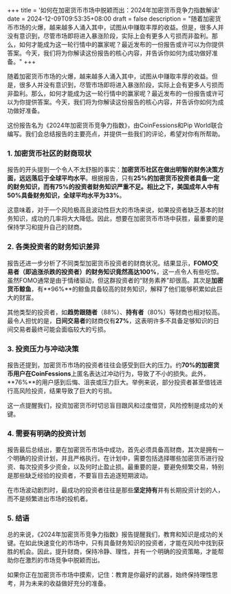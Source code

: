 +++
title = '如何在加密货币市场中脱颖而出：2024年加密货币竞争力指数解读'
date = 2024-12-09T09:53:35+08:00
draft = false
description = "随着加密货币市场的火爆，越来越多人涌入其中，试图从中赚取丰厚的收益。但是，很多人并没有意识到，尽管市场即将进入暴涨阶段，实际上会有更多人亏损而非盈利。那么，如何才能成为这一轮行情中的赢家呢？最近发布的一份报告或许可以为你提供答案。今天，我们将为你解读这份报告的核心内容，并告诉你如何为成功做好准备。"
+++

随着加密货币市场的火爆，越来越多人涌入其中，试图从中赚取丰厚的收益。但是，很多人并没有意识到，尽管市场即将进入暴涨阶段，实际上会有更多人亏损而非盈利。那么，如何才能成为这一轮行情中的赢家呢？最近发布的一份报告或许可以为你提供答案。今天，我们将为你解读这份报告的核心内容，并告诉你如何为成功做好准备。

这份报告名为《2024年加密货币竞争力指数》，由CoinFessions和Pip World联合编写。我们会总结报告的主要亮点，并提供一些我们的评论，希望对你有所帮助。

### 1. 加密货币社区的财商现状

报告的开头提到一个令人不太舒服的事实：**加密货币社区在做出明智的财务决策方面，远远落后于全球平均水平**。根据报告，只有**25%**的加密货币投资者具备一定的财务知识，而有**75%**的投资者财务知识严重不足。相比之下，美国成年人中有**50%**具备财务知识，全球平均水平为**33%**。

这意味着，对于一个风险极高且波动性巨大的市场来说，如果投资者缺乏基本的财务知识，成功的几率将大大降低。因此，想要在加密货币市场中获胜，最重要的是保持学习和提升自己的财商。

### 2. 各类投资者的财务知识差异

报告还进一步分析了不同类型加密货币投资者的财商状况。结果显示，**FOMO交易者（即追涨杀跌的投资者）**的财务知识竟然高达**100%**，这一点令人有些吃惊。虽然FOMO通常是由于情绪驱动，但这群投资者的“财务素养”却很高。其次是**加密货币鲸鱼**，有**96%**的鲸鱼具备较高的财务知识，解释了他们能够积累如此巨大的财富。

其他类型的投资者，如**趋势跟随者**（88%）、**持有者**（80%）等财商也相对较高。最令人担忧的是，**日间交易者**的财商仅有**27%**，这表明许多不具备足够知识的日间交易者最终可能会面临较大的亏损。

### 3. 投资压力与冲动决策

报告还提到，加密货币市场的投资者往往会感受到巨大的压力。约**70%**的加密货币用户在**CoinFessions**上匿名表达过冲动行为，导致了不小的损失。此外，**76%**的用户感到后悔、沮丧或压力巨大。举例来说，部分投资者甚至借钱进行高风险投资，结果导致了巨大的亏损。

这一点提醒我们，投资加密货币时切忌盲目跟风和过度借贷，风险控制是成功的关键。

### 4. 需要有明确的投资计划

报告最后总结出，要在加密货币市场中成功，首先必须具备高财商，其次是拥有一个明确的投资计划，并且严格执行。在计划中，需要包括选择哪些加密货币进行投资、每次投资多少资金，以及何时止盈止损。最重要的是，要避免频繁交易，特别是那些缺乏经验的投资者，不要盲目去追逐短期波动。

在市场波动剧烈时，最成功的投资者往往是那些**坚定持有**并有长期投资计划的人，而不是频繁进出市场的投机者。

### 5. 结语

总的来说，《2024年加密货币竞争力指数》报告提醒我们，教育和知识是成功的关键。在如此快速变化的市场中，只有具备财务知识的投资者，才能在风险中找到获胜的机会。因此，提升财商，保持冷静、理性，并有一个明确的投资策略，才能帮助你在激烈的市场竞争中脱颖而出。

如果你正在加密货币市场中摸索，记住：教育是你最好的武器，始终保持理性思考，并为未来的收益做好充分的准备。
